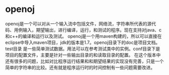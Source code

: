 # openoj
   openoj是一个可以对从一个输入流中包括文件，网络流，字符串所代表的源代码、用例输入，期望输出，进行编译，运行，和测试的程序。现在支持对java、c和c++的编译和运行以及测试。
   openoj是一个用maven构建的，所以可以直接在eclipse中导入maven项目，jdk的版本是1.7。openoj目录下的doc是项目文档。test目录
是一些简单测试数据。用法可以在参考测试类中的实例。conf目录下是项目的配置文件，主要是针对一些输出目录的和读取目录的配置。
  在这个版本中还有很多的问题，比如对比程序运行结果和和期望结果的实现没有完善，只是一个简单的字符串的比较。还有就是程序运行时的时间控制有一些问题需要改进。
